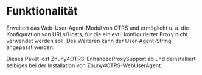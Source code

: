 # Funktionalität

Erweitert das Web-User-Agent-Modul von OTRS und ermöglicht u. a. die Konfiguration von URLs/Hosts, für die ein evtl. konfigurierter Proxy nicht verwendet werden soll. Des Weiteren kann der User-Agent-String angepasst werden.

Dieses Paket löst Znuny4OTRS-EnhancedProxySupport ab und deinstalliert selbiges bei der Installation von Znuny4OTRS-WebUserAgent.
